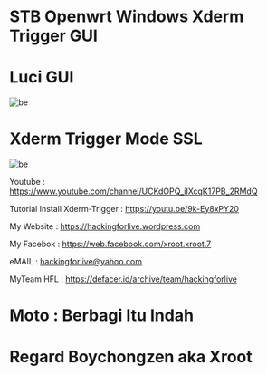 # STB Openwrt Windows Xderm Trigger GUI 

# Luci GUI
![be](https://raw.githubusercontent.com/boychongzen18/STB-Openwrt_Windows/main/luci.jpg)


# Xderm Trigger Mode SSL
![be](https://raw.githubusercontent.com/boychongzen18/STB-Openwrt_Windows/main/ssh.jpg)





 Youtube      : https://www.youtube.com/channel/UCKdOPQ_iIXcqK17PB_2RMdQ

Tutorial Install Xderm-Trigger : https://youtu.be/9k-Ey8xPY20

My Website    : https://hackingforlive.wordpress.com

My Facebok    : https://web.facebook.com/xroot.xroot.7

eMAIL         : hackingforlive@yahoo.com      

MyTeam HFL    : https://defacer.id/archive/team/hackingforlive

# Moto : Berbagi Itu Indah

# Regard Boychongzen aka Xroot
